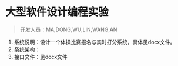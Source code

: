 大型软件设计编程实验
================
> 开发人员：MA,DONG,WU,LIN,WANG,AN

1. 系统说明：设计一个体操比赛报名与实时打分系统，具体见docx文件。
2. 系统架构：
3. 接口文件：见docx文件
